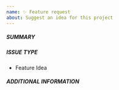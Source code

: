 ```yaml
---
name: ✨ Feature request
about: Suggest an idea for this project
---
```

<!--- Verify first that your feature was not already discussed on GitHub -->
<!--- Complete *all* sections as described, this form is processed automatically -->

##### SUMMARY
<!--- Describe the new feature/improvement briefly below -->

##### ISSUE TYPE
- Feature Idea

##### ADDITIONAL INFORMATION
<!--- Describe how the feature would be used, why it is needed and what it would solve -->

<!--- Paste example or commands between quotes below -->
```yaml

```

<!--- HINT: You can also paste gist.github.com links for larger files -->
